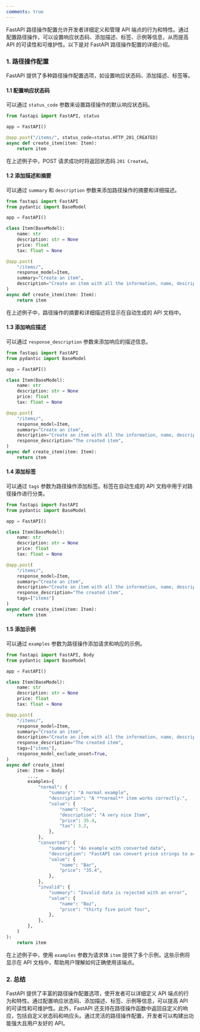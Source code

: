 ```yaml
---
comments: true
---
```


FastAPI 路径操作配置允许开发者详细定义和管理 API 端点的行为和特性。通过配置路径操作，可以设置响应状态码、添加描述、标签、示例等信息，从而提高 API 的可读性和可维护性。以下是对 FastAPI 路径操作配置的详细介绍。

### 1. 路径操作配置

FastAPI 提供了多种路径操作配置选项，如设置响应状态码、添加描述、标签等。

#### 1.1 配置响应状态码

可以通过 `status_code` 参数来设置路径操作的默认响应状态码。

```python
from fastapi import FastAPI, status

app = FastAPI()

@app.post("/items/", status_code=status.HTTP_201_CREATED)
async def create_item(item: Item):
    return item
```

在上述例子中，POST 请求成功时将返回状态码 `201 Created`。

#### 1.2 添加描述和摘要

可以通过 `summary` 和 `description` 参数来添加路径操作的摘要和详细描述。

```python
from fastapi import FastAPI
from pydantic import BaseModel

app = FastAPI()

class Item(BaseModel):
    name: str
    description: str = None
    price: float
    tax: float = None

@app.post(
    "/items/",
    response_model=Item,
    summary="Create an item",
    description="Create an item with all the information, name, description, price, and tax",
)
async def create_item(item: Item):
    return item
```

在上述例子中，路径操作的摘要和详细描述将显示在自动生成的 API 文档中。

#### 1.3 添加响应描述

可以通过 `response_description` 参数来添加响应的描述信息。

```python
from fastapi import FastAPI
from pydantic import BaseModel

app = FastAPI()

class Item(BaseModel):
    name: str
    description: str = None
    price: float
    tax: float = None

@app.post(
    "/items/",
    response_model=Item,
    summary="Create an item",
    description="Create an item with all the information, name, description, price, and tax",
    response_description="The created item",
)
async def create_item(item: Item):
    return item
```

#### 1.4 添加标签

可以通过 `tags` 参数为路径操作添加标签。标签在自动生成的 API 文档中用于对路径操作进行分类。

```python
from fastapi import FastAPI
from pydantic import BaseModel

app = FastAPI()

class Item(BaseModel):
    name: str
    description: str = None
    price: float
    tax: float = None

@app.post(
    "/items/",
    response_model=Item,
    summary="Create an item",
    description="Create an item with all the information, name, description, price, and tax",
    response_description="The created item",
    tags=["items"]
)
async def create_item(item: Item):
    return item
```

#### 1.5 添加示例

可以通过 `examples` 参数为路径操作添加请求和响应的示例。

```python
from fastapi import FastAPI, Body
from pydantic import BaseModel

app = FastAPI()

class Item(BaseModel):
    name: str
    description: str = None
    price: float
    tax: float = None

@app.post(
    "/items/",
    response_model=Item,
    summary="Create an item",
    description="Create an item with all the information, name, description, price, and tax",
    response_description="The created item",
    tags=["items"],
    response_model_exclude_unset=True,
)
async def create_item(
    item: Item = Body(
        ...,
        examples={
            "normal": {
                "summary": "A normal example",
                "description": "A **normal** item works correctly.",
                "value": {
                    "name": "Foo",
                    "description": "A very nice Item",
                    "price": 35.4,
                    "tax": 3.2,
                },
            },
            "converted": {
                "summary": "An example with converted data",
                "description": "FastAPI can convert price strings to actual numbers automatically",
                "value": {
                    "name": "Bar",
                    "price": "35.4",
                },
            },
            "invalid": {
                "summary": "Invalid data is rejected with an error",
                "value": {
                    "name": "Baz",
                    "price": "thirty five point four",
                },
            },
        },
    )
):
    return item
```

在上述例子中，使用 `examples` 参数为请求体 `item` 提供了多个示例，这些示例将显示在 API 文档中，帮助用户理解如何正确使用该端点。

### 2. 总结

FastAPI 提供了丰富的路径操作配置选项，使开发者可以详细定义 API 端点的行为和特性。通过配置响应状态码、添加描述、标签、示例等信息，可以提高 API 的可读性和可维护性。此外，FastAPI 还支持在路径操作函数中返回自定义的响应，包括自定义状态码和响应头。通过灵活的路径操作配置，开发者可以构建出功能强大且用户友好的 API。